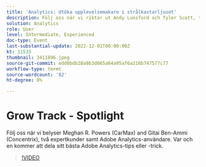 ```yaml
---
title: 'Analytics: Utöka upplevelsemakare i strålkastarljuset'
description: Följ oss när vi riktar ut Andy Lunsford och Tyler Scott, två expertkunder och Adobe Analytics-användare. Var och en kommer att dela sitt bästa Adobe Analytics-tips eller -trick. Därefter får de möjlighet att ställa frågor live. Du vill inte missa det här.
solution: Analytics
role: User
level: Intermediate, Experienced
doc-type: Event
last-substantial-update: 2022-12-01T00:00:00Z
kt: 11533
thumbnail: 3411896.jpeg
source-git-commit: edd0bdb28a9b3d065a64a95af6a216b747577c77
workflow-type: tm+mt
source-wordcount: '82'
ht-degree: 0%

---
```


# Grow Track - Spotlight

Följ oss när vi belyser Meghan R. Powers (CarMax) and Gitai Ben-Ammi (Concentrix), två expertkunder samt Adobe Analytics-användare. Var och en kommer att dela sitt bästa Adobe Analytics-tips eller -trick.

>[!VIDEO](https://video.tv.adobe.com/v/3411896/?quality=12&learn=on)

